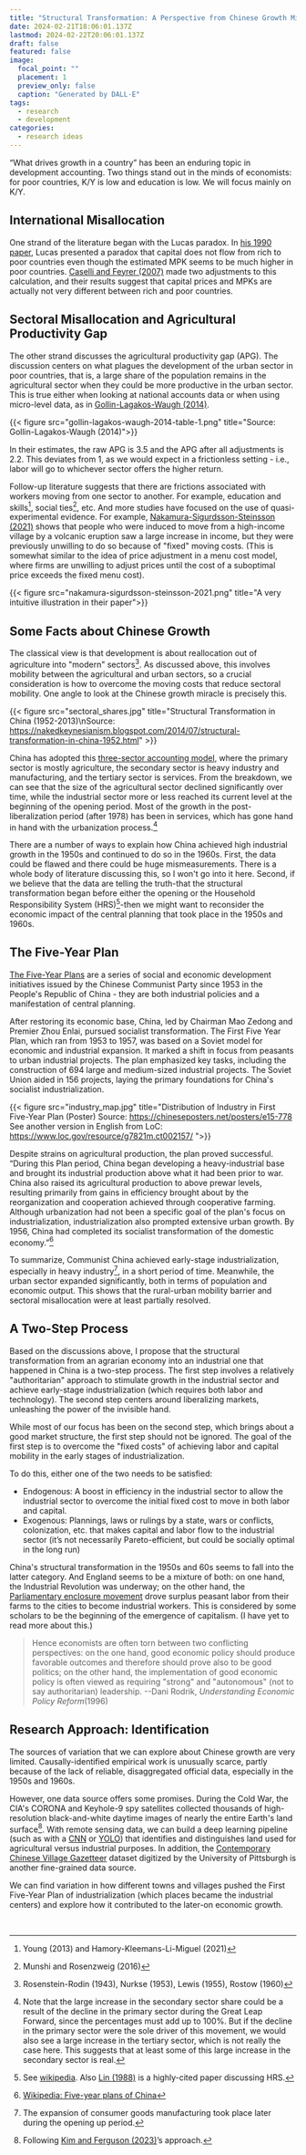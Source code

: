 ```yaml
---
title: "Structural Transformation: A Perspective from Chinese Growth Miracle"
date: 2024-02-21T18:06:01.137Z
lastmod: 2024-02-22T20:06:01.137Z
draft: false
featured: false
image:
  focal_point: ""
  placement: 1
  preview_only: false
  caption: "Generated by DALL·E"
tags:
  - research
  - development
categories:
  - research ideas
---
```


“What drives growth in a country” has been an enduring topic in development accounting. Two things stand out in the minds of economists: for poor countries, K/Y is low and education is low. We will focus mainly on K/Y.

## International Misallocation

One strand of the literature began with the Lucas paradox. In [his 1990 paper](https://www.jstor.org/stable/2006549), Lucas presented a paradox that capital does not flow from rich to poor countries even though the estimated MPK seems to be much higher in poor countries. [Caselli and Feyrer (2007)](https://personal.lse.ac.uk/casellif/papers/mpk.pdf) made two adjustments to this calculation, and their results suggest that capital prices and MPKs are actually not very different between rich and poor countries.

## Sectoral Misallocation and Agricultural Productivity Gap

The other strand discusses the agricultural productivity gap (APG). The discussion centers on what plagues the development of the urban sector in poor countries, that is, a large share of the population remains in the agricultural sector when they could be more productive in the urban sector. This is true either when looking at national accounts data or when using micro-level data, as in [Gollin-Lagakos-Waugh (2014)](https://www.nber.org/papers/w19628).


{{< figure src="gollin-lagakos-waugh-2014-table-1.png" title="Source: Gollin-Lagakos-Waugh (2014)">}}

In their estimates, the raw APG is 3.5 and the APG after all adjustments is 2.2. This deviates from 1, as we would expect in a frictionless setting - i.e., labor will go to whichever sector offers the higher return.

Follow-up literature suggests that there are frictions associated with workers moving from one sector to another. For example, education and skills[^1], social ties[^2], etc. And more studies have focused on the use of quasi-experimental evidence. For example, [Nakamura-Sigurdsson-Steinsson (2021)](https://eml.berkeley.edu/~enakamura/papers/giftofmoving.pdf) shows that people who were induced to move from a high-income village by a volcanic eruption saw a large increase in income, but they were previously unwilling to do so because of "fixed" moving costs. (This is somewhat similar to the idea of price adjustment in a menu cost model, where firms are unwilling to adjust prices until the cost of a suboptimal price exceeds the fixed menu cost).

[^1]: Young (2013) and Hamory-Kleemans-Li-Miguel (2021)
[^2]: Munshi and Rosenzweig (2016)



{{< figure src="nakamura-sigurdsson-steinsson-2021.png" title="A very intuitive illustration in their paper">}} 

## Some Facts about Chinese Growth

The classical view is that development is about reallocation out of agriculture into "modern" sectors[^3]. As discussed above, this involves mobility between the agricultural and urban sectors, so a crucial consideration is how to overcome the moving costs that reduce sectoral mobility. One angle to look at the Chinese growth miracle is precisely this.

[^3]: Rosenstein-Rodin (1943), Nurkse (1953), Lewis (1955), Rostow (1960)



{{< figure src="sectoral_shares.jpg" title="Structural Transformation in China (1952-2013)\nSource: https://nakedkeynesianism.blogspot.com/2014/07/structural-transformation-in-china-1952.html" >}}

China has adopted this [three-sector accounting model](https://en.wikipedia.org/wiki/Three-sector_model), where the primary sector is mostly agriculture, the secondary sector is heavy industry and manufacturing, and the tertiary sector is services. From the breakdown, we can see that the size of the agricultural sector declined significantly over time, while the industrial sector more or less reached its current level at the beginning of the opening period. Most of the growth in the post-liberalization period (after 1978) has been in services, which has gone hand in hand with the urbanization process.[^4]

[^4]: Note that the large increase in the secondary sector share could be a result of the decline in the primary sector during the Great Leap Forward, since the percentages must add up to 100%. But if the decline in the primary sector were the sole driver of this movement, we would also see a large increase in the tertiary sector, which is not really the case here. This suggests that at least some of this large increase in the secondary sector is real.

There are a number of ways to explain how China achieved high industrial growth in the 1950s and continued to do so in the 1960s. First, the data could be flawed and there could be huge mismeasurements. There is a whole body of literature discussing this, so I won't go into it here. Second, if we believe that the data are telling the truth-that the structural transformation began before either the opening or the Household Responsibility System (HRS)[^5]-then we might want to reconsider the economic impact of the central planning that took place in the 1950s and 1960s.

[^5]: See [wikipedia](https://en.wikipedia.org/wiki/Household_responsibility_system). Also [Lin (1988)](https://www.jstor.org/stable/1566543) is a highly-cited paper discussing HRS. 

## The Five-Year Plan

[The Five-Year Plans](https://en.wikipedia.org/wiki/Five-year_plans_of_China) are a series of social and economic development initiatives issued by the Chinese Communist Party since 1953 in the People's Republic of China - they are both industrial policies and a manifestation of central planning.

After restoring its economic base, China, led by Chairman Mao Zedong and Premier Zhou Enlai, pursued socialist transformation. The First Five Year Plan, which ran from 1953 to 1957, was based on a Soviet model for economic and industrial expansion. It marked a shift in focus from peasants to urban industrial projects. The plan emphasized key tasks, including the construction of 694 large and medium-sized industrial projects. The Soviet Union aided in 156 projects, laying the primary foundations for China's socialist industrialization.


{{< figure src="industry_map.jpg" title="Distribution of Industry in First Five-Year Plan (Poster) &#13;Source: https://chineseposters.net/posters/e15-778 &#13;See another version in English from LoC: https://www.loc.gov/resource/g7821m.ct002157/ ">}}

Despite strains on agricultural production, the plan proved successful. “During this Plan period, China began developing a heavy-industrial base and brought its industrial production above what it had been prior to war. China also raised its agricultural production to above prewar levels, resulting primarily from gains in efficiency brought about by the reorganization and cooperation achieved through cooperative farming. Although urbanization had not been a specific goal of the plan's focus on industrialization, industrialization also prompted extensive urban growth. By 1956, China had completed its socialist transformation of the domestic economy.”[^6]

[^6]: [Wikipedia: Five-year plans of China](https://en.wikipedia.org/wiki/Five-year_plans_of_China)

To summarize, Communist China achieved early-stage industrialization, especially in heavy industry[^7], in a short period of time. Meanwhile, the urban sector expanded significantly, both in terms of population and economic output. This shows that the rural-urban mobility barrier and sectoral misallocation were at least partially resolved. 

[^7]: The expansion of consumer goods manufacturing took place later during the opening up period. 

## A Two-Step Process

Based on the discussions above, I propose that the structural transformation from an agrarian economy into an industrial one that happened in China is a two-step process. The first step involves a relatively "authoritarian" approach to stimulate growth in the industrial sector and achieve early-stage industrialization (which requires both labor and technology). The second step centers around liberalizing markets, unleashing the power of the invisible hand. 

While most of our focus has been on the second step, which brings about a good market structure, the first step should not be ignored. The goal of the first step is to overcome the "fixed costs" of achieving labor and capital mobility in the early stages of industrialization.

To do this, either one of the two needs to be satisfied:  
- Endogenous: A boost in efficiency in the industrial sector to allow the industrial sector to overcome the initial fixed cost to move in both labor and capital. 
- Exogenous: Plannings, laws or rulings by a state, wars or conflicts, colonization, etc. that makes capital and labor flow to the industrial sector (it’s not necessarily Pareto-efficient, but could be socially optimal in the long run)

China's structural transformation in the 1950s and 60s seems to fall into the latter category. And England seems to be a mixture of both: on one hand, the Industrial Revolution was underway; on the other hand, the [Parliamentary enclosure movement](https://en.wikipedia.org/wiki/Enclosure) drove surplus peasant labor from their farms to the cities to become industrial workers. This is considered by some scholars to be the beginning of the emergence of capitalism. (I have yet to read more about this.)

> Hence economists are often torn between two conflicting perspectives: on the one hand, good economic policy should produce favorable outcomes and therefore should prove also to be good politics; on the other hand, the implementation of good economic policy is often viewed as requiring "strong" and "autonomous" (not to say authoritarian) leadership. --Dani Rodrik, _Understanding Economic Policy Reform_(1996)

## Research Approach: Identification

The sources of variation that we can explore about Chinese growth are very limited. Causally-identified empirical work is unusually scarce, partly because of the lack of reliable, disaggregated official data, especially in the 1950s and 1960s. 

However, one data source offers some promises. During the Cold War, the CIA's CORONA and Keyhole-9 spy satellites collected thousands of high-resolution black-and-white daytime images of nearly the entire Earth's land surface[^8]. With remote sensing data, we can build a deep learning pipeline (such as with a [CNN](https://arxiv.org/abs/1910.12023) or [YOLO](https://arxiv.org/abs/1506.02640)) that identifies and distinguishes land used for agricultural versus industrial purposes. In addition, the [Contemporary Chinese Village Gazetteer](https://www.chinesevillagedata.library.pitt.edu/) dataset digitized by the University of Pittsburgh is another fine-grained data source.

We can find variation in how different towns and villages pushed the First Five-Year Plan of industrialization (which places became the industrial centers) and explore how it contributed to the later-on economic growth. 

[^8]: Following [Kim and Ferguson (2023)](https://oliverwkim.com/papers/oliver_kim_JMP.pdf)’s approach. 

<br>





